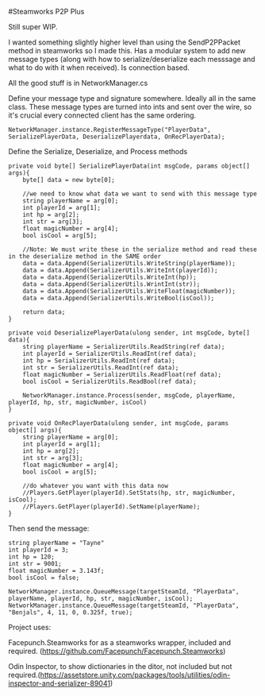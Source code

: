 #Steamworks P2P Plus

Still super WIP.

I wanted something slightly higher level than using the SendP2PPacket method in steamworks so I made this. Has a modular system to add new message types (along with how to serialize/deserialize each messsage and what to do with it when received).  Is connection based.

All the good stuff is in NetworkManager.cs

Define your message type and signature somewhere. Ideally all in the same class. These message types are turned into ints and sent over the wire, so it's crucial every connected client has the same ordering.
```
NetworkManager.instance.RegisterMessageType("PlayerData", SerializePlayerData, DeserializePlayerdata, OnRecPlayerData);
````

Define the Serialize, Deserialize, and Process methods
```
private void byte[] SerializePlayerData(int msgCode, params object[] args){
    byte[] data = new byte[0];
    
    //we need to know what data we want to send with this message type
    string playerName = arg[0];
    int playerId = arg[1];
    int hp = arg[2];
    int str = arg[3];
    float magicNumber = arg[4];
    bool isCool = arg[5];
    
    //Note: We must write these in the serialize method and read these in the deserialize method in the SAME order
    data = data.Append(SerializerUtils.WriteString(playerName));
    data = data.Append(SerializerUtils.WriteInt(playerId));
    data = data.Append(SerializerUtils.WriteInt(hp));
    data = data.Append(SerializerUtils.WrintInt(str));
    data = data.Append(SerializerUtils.WriteFloat(magicNumber));
    data = data.Append(SerializerUtils.WriteBool(isCool));
    
    return data;
}

private void DeserializePlayerData(ulong sender, int msgCode, byte[] data){
    string playerName = SerializerUtils.ReadString(ref data);
    int playerId = SerializerUtils.ReadInt(ref data);
    int hp = SerializerUtils.ReadInt(ref data);
    int str = SerializerUtils.ReadInt(ref data);
    float magicNumber = SerializerUtils.ReadFloat(ref data);
    bool isCool = SerializerUtils.ReadBool(ref data);
    
    NetworkManager.instance.Process(sender, msgCode, playerName, playerId, hp, str, magicNumber, isCool)
}

private void OnRecPlayerData(ulong sender, int msgCode, params object[] args){
    string playerName = arg[0];
    int playerId = arg[1];
    int hp = arg[2];
    int str = arg[3];
    float magicNumber = arg[4];
    bool isCool = arg[5];
    
    //do whatever you want with this data now
    //Players.GetPlayer(playerId).SetStats(hp, str, magicNumber, isCool);
    //Players.GetPlayer(playerId).SetName(playerName);
}
```

Then send the message:
```
string playerName = "Tayne"
int playerId = 3;
int hp = 120;
int str = 9001;
float magicNumber = 3.143f;
bool isCool = false;

NetworkManager.instance.QueueMessage(targetSteamId, "PlayerData", playerName, playerId, hp, str, magicNumber, isCool);
NetworkManager.instance.QueueMessage(targetSteamId, "PlayerData", "Benjals", 4, 11, 0, 0.325f, true);
```

Project uses:

Facepunch.Steamworks for as a steamworks wrapper, included and required. 
(https://github.com/Facepunch/Facepunch.Steamworks)

Odin Inspector, to show dictionaries in the ditor, not included but not required.(https://assetstore.unity.com/packages/tools/utilities/odin-inspector-and-serializer-89041) 
